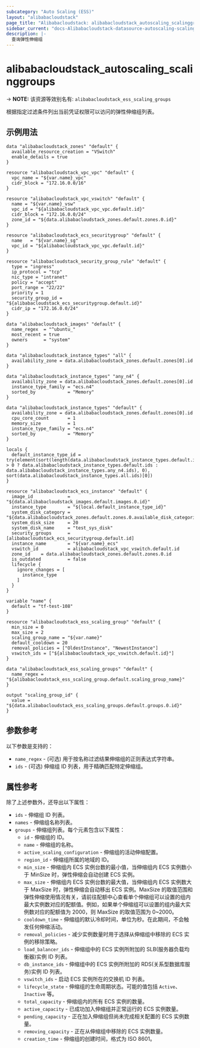 ```yaml
---
subcategory: "Auto Scaling (ESS)"
layout: "alibabacloudstack"
page_title: "Alibabacloudstack: alibabacloudstack_autoscaling_scalinggroups"
sidebar_current: "docs-Alibabacloudstack-datasource-autoscaling-scalinggroups"
description: |- 
  查询弹性伸缩组
---
```


# alibabacloudstack_autoscaling_scalinggroups
-> **NOTE:** 该资源等效别名有: `alibabacloudstack_ess_scaling_groups`

根据指定过滤条件列出当前凭证权限可以访问的弹性伸缩组列表。

## 示例用法

```hcl
data "alibabacloudstack_zones" "default" {
  available_resource_creation = "VSwitch"
  enable_details = true
}

resource "alibabacloudstack_vpc_vpc" "default" {
  vpc_name = "${var.name}_vpc"
  cidr_block = "172.16.0.0/16"
}

resource "alibabacloudstack_vpc_vswitch" "default" {
  name = "${var.name}_vsw"
  vpc_id = "${alibabacloudstack_vpc_vpc.default.id}"
  cidr_block = "172.16.0.0/24"
  zone_id = "${data.alibabacloudstack_zones.default.zones.0.id}"
}

resource "alibabacloudstack_ecs_securitygroup" "default" {
  name   = "${var.name}_sg"
  vpc_id = "${alibabacloudstack_vpc_vpc.default.id}"
}

resource "alibabacloudstack_security_group_rule" "default" {
  type = "ingress"
  ip_protocol = "tcp"
  nic_type = "intranet"
  policy = "accept"
  port_range = "22/22"
  priority = 1
  security_group_id = "${alibabacloudstack_ecs_securitygroup.default.id}"
  cidr_ip = "172.16.0.0/24"
}

data "alibabacloudstack_images" "default" {
  name_regex  = "^ubuntu_"
  most_recent = true
  owners      = "system"
}

data "alibabacloudstack_instance_types" "all" {
  availability_zone = data.alibabacloudstack_zones.default.zones[0].id
}

data "alibabacloudstack_instance_types" "any_n4" {
  availability_zone = data.alibabacloudstack_zones.default.zones[0].id
  instance_type_family = "ecs.n4"
  sorted_by            = "Memory"
}

data "alibabacloudstack_instance_types" "default" {
  availability_zone = data.alibabacloudstack_zones.default.zones[0].id
  cpu_core_count       = 1
  memory_size          = 1
  instance_type_family = "ecs.n4"
  sorted_by            = "Memory"
}

locals {
  default_instance_type_id = try(element(sort(length(data.alibabacloudstack_instance_types.default.instance_types) > 0 ? data.alibabacloudstack_instance_types.default.ids : data.alibabacloudstack_instance_types.any_n4.ids), 0), sort(data.alibabacloudstack_instance_types.all.ids)[0])
}

resource "alibabacloudstack_ecs_instance" "default" {
  image_id             = "${data.alibabacloudstack_images.default.images.0.id}"
  instance_type        = "${local.default_instance_type_id}"
  system_disk_category = "${data.alibabacloudstack_zones.default.zones.0.available_disk_categories.0}"
  system_disk_size     = 20
  system_disk_name     = "test_sys_disk"
  security_groups      = [alibabacloudstack_ecs_securitygroup.default.id]
  instance_name        = "${var.name}_ecs"
  vswitch_id           = alibabacloudstack_vpc_vswitch.default.id
  zone_id    = data.alibabacloudstack_zones.default.zones.0.id
  is_outdated          = false
  lifecycle {
    ignore_changes = [
      instance_type
    ]
  }
}

variable "name" {
  default = "tf-test-108"
}

resource "alibabacloudstack_ess_scaling_group" "default" {
  min_size = 0
  max_size = 2
  scaling_group_name = "${var.name}"
  default_cooldown = 20
  removal_policies = ["OldestInstance", "NewestInstance"]
  vswitch_ids = ["${alibabacloudstack_vpc_vswitch.default.id}"]
}

data "alibabacloudstack_ess_scaling_groups" "default" {
  name_regex = "${alibabacloudstack_ess_scaling_group.default.scaling_group_name}"
}

output "scaling_group_id" {
  value = "${data.alibabacloudstack_ess_scaling_groups.default.groups.0.id}"
}
```

## 参数参考

以下参数是支持的：

* `name_regex` - (可选) 用于按名称过滤结果伸缩组的正则表达式字符串。
* `ids` - (可选) 伸缩组 ID 列表，用于精确匹配特定伸缩组。

## 属性参考

除了上述参数外，还导出以下属性：

* `ids` - 伸缩组 ID 列表。
* `names` - 伸缩组名称列表。
* `groups` - 伸缩组列表。每个元素包含以下属性：
  * `id` - 伸缩组的 ID。
  * `name` - 伸缩组的名称。
  * `active_scaling_configuration` - 伸缩组的活动伸缩配置。
  * `region_id` - 伸缩组所属的地域的 ID。
  * `min_size` - 伸缩组内 ECS 实例台数的最小值，当伸缩组内 ECS 实例数小于 MinSize 时，弹性伸缩会自动创建 ECS 实例。
  * `max_size` - 伸缩组内 ECS 实例台数的最大值，当伸缩组内 ECS 实例数大于 MaxSize 时，弹性伸缩会自动移出 ECS 实例。MaxSize 的取值范围和弹性伸缩使用情况有关，请前往配额中心查看单个伸缩组可以设置的组内最大实例数对应的配额值。例如，如果单个伸缩组可以设置的组内最大实例数对应的配额值为 2000，则 MaxSize 的取值范围为 0~2000。
  * `cooldown_time` - 伸缩组的默认冷却时间，单位为秒。在此期间，不会触发任何伸缩活动。
  * `removal_policies` - 减少实例数量时用于选择从伸缩组中移除的 ECS 实例的移除策略。
  * `load_balancer_ids` - 伸缩组中的 ECS 实例所附加的 SLB(服务器负载均衡器)实例 ID 列表。
  * `db_instance_ids` - 伸缩组中的 ECS 实例所附加的 RDS(关系型数据库服务)实例 ID 列表。
  * `vswitch_ids` - 启动 ECS 实例所在的交换机 ID 列表。
  * `lifecycle_state` - 伸缩组的生命周期状态。可能的值包括 `Active`、`Inactive` 等。
  * `total_capacity` - 伸缩组内的所有 ECS 实例的数量。
  * `active_capacity` - 已成功加入伸缩组并正常运行的 ECS 实例数量。
  * `pending_capacity` - 正在加入伸缩组但尚未完成相关配置的 ECS 实例数量。
  * `removing_capacity` - 正在从伸缩组中移除的 ECS 实例数量。
  * `creation_time` - 伸缩组的创建时间，格式为 ISO 8601。
